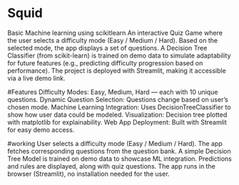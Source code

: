 # Squid
Basic Machine learning using scikitlearn 
An interactive Quiz Game where the user selects a difficulty mode (Easy / Medium / Hard).
Based on the selected mode, the app displays a set of questions.
A Decision Tree Classifier (from scikit-learn) is trained on demo data to simulate adaptability for future features (e.g., predicting difficulty progression based on performance).
The project is deployed with Streamlit, making it accessible via a live demo link.

#Features
Difficulty Modes: Easy, Medium, Hard — each with 10 unique questions.
Dynamic Question Selection: Questions change based on user’s chosen mode.
Machine Learning Integration: Uses DecisionTreeClassifier to show how user data could be modeled.
Visualization: Decision tree plotted with matplotlib for explainability.
Web App Deployment: Built with Streamlit for easy demo access.

#working
User selects a difficulty mode (Easy / Medium / Hard).
The app fetches corresponding questions from the question bank.
A simple Decision Tree Model is trained on demo data to showcase ML integration.
Predictions and rules are displayed, along with quiz questions.
The app runs in the browser (Streamlit), no installation needed for the user.
